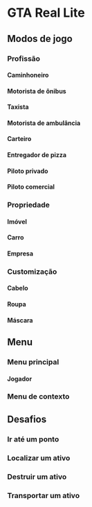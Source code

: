 # GTA Real Lite

## Modos de jogo

### Profissão

#### Caminhoneiro

#### Motorista de ônibus

#### Taxista

#### Motorista de ambulância

#### Carteiro

#### Entregador de pizza

#### Piloto privado

#### Piloto comercial

### Propriedade

#### Imóvel

#### Carro

#### Empresa

### Customização

#### Cabelo

#### Roupa

#### Máscara

## Menu

### Menu principal

#### Jogador

### Menu de contexto

## Desafios

### Ir até um ponto

### Localizar um ativo

### Destruir um ativo

### Transportar um ativo